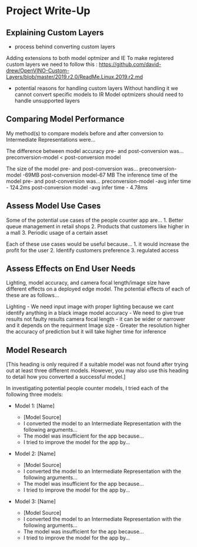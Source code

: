# Project Write-Up


## Explaining Custom Layers

- process behind converting custom layers 

Adding extensions to both model optmizer and IE 
To make registered custom layers we need to follow this :
https://github.com/david-drew/OpenVINO-Custom-Layers/blob/master/2019.r2.0/ReadMe.Linux.2019.r2.md


- potential reasons for handling custom layers 
Without handling it we cannot convert specific models to IR
Model optmizers should need to handle unsupported layers 




## Comparing Model Performance

My method(s) to compare models before and after conversion to Intermediate Representations
were...

The difference between model accuracy pre- and post-conversion was...
    preconversion-model < post-conversion model

The size of the model pre- and post-conversion was...
    preconversion-model -69MB  post-conversion model-67 MB
The inference time of the model pre- and post-conversion was...
    preconversion-model -avg infer time - 124.2ms
    post-conversion model -avg infer time - 4.78ms 
## Assess Model Use Cases

Some of the potential use cases of the people counter app are...
    1. Better queue management in retail shops 
    2. Products that customers like higher in a mall 
    3. Periodic usage of a certain asset 

Each of these use cases would be useful because...
    1. it would increase the profit for the user
    2. Identify customers preference
    3. regulated access 
    
    
## Assess Effects on End User Needs

Lighting, model accuracy, and camera focal length/image size have different effects on a
deployed edge model. The potential effects of each of these are as follows...

Lighting - We need input image with proper lighting because we cant identify anything in a black image
model accuracy - We need to give true results not faulty results 
camera focal length - it can be wider or narrower and it depends on the requirment 
Image size - Greater the resolution higher the accuracy of prediction but it will take higher time for 
inference 

## Model Research

[This heading is only required if a suitable model was not found after trying out at least three
different models. However, you may also use this heading to detail how you converted 
a successful model.]

In investigating potential people counter models, I tried each of the following three models:

- Model 1: [Name]
  - [Model Source]
  - I converted the model to an Intermediate Representation with the following arguments...
  - The model was insufficient for the app because...
  - I tried to improve the model for the app by...
  
- Model 2: [Name]
  - [Model Source]
  - I converted the model to an Intermediate Representation with the following arguments...
  - The model was insufficient for the app because...
  - I tried to improve the model for the app by...

- Model 3: [Name]
  - [Model Source]
  - I converted the model to an Intermediate Representation with the following arguments...
  - The model was insufficient for the app because...
  - I tried to improve the model for the app by...
